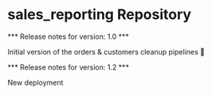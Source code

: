 # sales_reporting Repository

*** Release notes for version: 1.0 ***

Initial version of the orders & customers cleanup pipelines 🚀

*** Release notes for version: 1.2 ***

New deployment